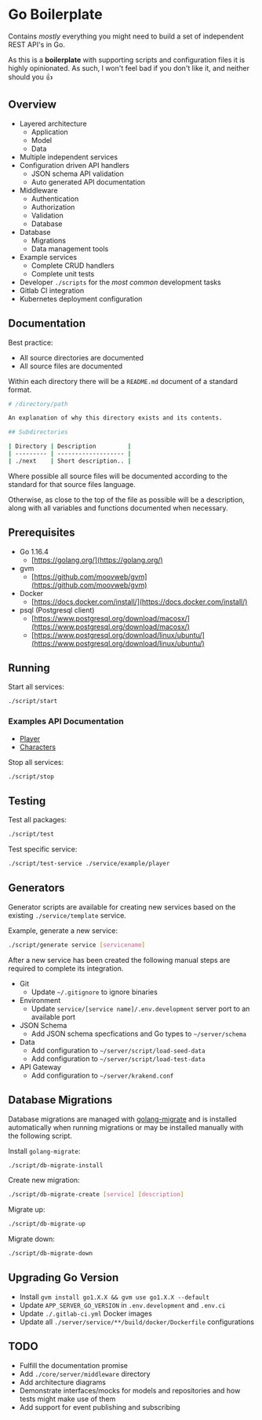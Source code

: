 # Go Boilerplate

Contains *mostly* everything you might need to build a set of independent REST API's in Go.

As this is a **boilerplate** with supporting scripts and configuration files it is highly opinionated. As such, I won't feel bad if you don't like it, and neither should you 👍

## Overview

- Layered architecture
  - Application
  - Model
  - Data
- Multiple independent services
- Configuration driven API handlers
  - JSON schema API validation
  - Auto generated API documentation
- Middleware
  - Authentication
  - Authorization
  - Validation
  - Database
- Database
  - Migrations
  - Data management tools
- Example services
  - Complete CRUD handlers
  - Complete unit tests
- Developer `./scripts` for the *most common* development tasks
- Gitlab CI integration
- Kubernetes deployment configuration

## Documentation

Best practice:

- All source directories are documented
- All source files are documented

Within each directory there will be a `README.md` document of a standard format.

```bash
# /directory/path

An explanation of why this directory exists and its contents.

## Subdirectories

| Directory | Description         |
| --------- | ------------------- |
| ./next    | Short description.. |

```

Where possible all source files will be documented according to the standard for that source files language.

Otherwise, as close to the top of the file as possible will be a description, along with all variables and functions documented when necessary.

## Prerequisites

- Go 1.16.4
  - [https://golang.org/](https://golang.org/)
- gvm
  - [https://github.com/moovweb/gvm](https://github.com/moovweb/gvm)
- Docker
  - [https://docs.docker.com/install/](https://docs.docker.com/install/)
- psql (Postgresql client)
  - [https://www.postgresql.org/download/macosx/](https://www.postgresql.org/download/macosx/)
  - [https://www.postgresql.org/download/linux/ubuntu/](https://www.postgresql.org/download/linux/ubuntu/)

## Running

Start all services:

```bash
./script/start
```

### Examples API Documentation

- [Player](http://localhost:8082/players/documentation)
- [Characters](http://localhost:8082/characters/documentation)

Stop all services:

```bash
./script/stop
```

## Testing

Test all packages:

```bash
./script/test
```

Test specific service:

```bash
./script/test-service ./service/example/player
```

## Generators

Generator scripts are available for creating new services based on the existing `./service/template` service.

Example, generate a new service:

```bash
./script/generate service [servicename]
```

After a new service has been created the following manual steps are required to complete its integration.

- Git
  - Update `~/.gitignore` to ignore binaries
- Environment
  - Update `service/[service name]/.env.development` server port to an available port
- JSON Schema
  - Add JSON schema specfications and Go types to `~/server/schema`
- Data
  - Add configuration to `~/server/script/load-seed-data`
  - Add configuration to `~/server/script/load-test-data`
- API Gateway
  - Add configuration to `~/server/krakend.conf`

## Database Migrations

Database migrations are managed with [golang-migrate](https://github.com/golang-migrate/migrate) and is installed automatically when running migrations or may be installed manually with the following script.

Install `golang-migrate`:

```bash
./script/db-migrate-install
```

Create new migration:

```bash
./script/db-migrate-create [service] [description]
```

Migrate up:

```bash
./script/db-migrate-up
```

Migrate down:

```bash
./script/db-migrate-down
```

## Upgrading Go Version

- Install `gvm install go1.X.X && gvm use go1.X.X --default`
- Update `APP_SERVER_GO_VERSION` in `.env.development` and `.env.ci`
- Update `./.gitlab-ci.yml` Docker images
- Update all `./server/service/**/build/docker/Dockerfile` configurations

## TODO

- Fulfill the documentation promise
- Add `./core/server/middleware` directory
- Add architecture diagrams
- Demonstrate interfaces/mocks for models and repositories and how tests might make use of them
- Add support for event publishing and subscribing
